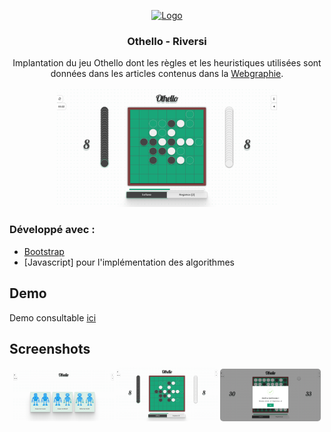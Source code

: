 <p align="center">
  <a href="https://github.com/SofianeMeziani/Othello">
    <img src="https://logos.textgiraffe.com/logos/logo-name/Othello-designstyle-summer-m.png" alt="Logo" width="auto" height="80">
  </a>

  <h3 align="center">Othello - Riversi</h3>

  <p align="center">
    Implantation du jeu Othello dont les règles et les heuristiques utilisées sont données dans les articles contenus dans la <a href="https://www.ffothello.org/informatique/algorithmes/">Webgraphie</a>.
    <br />
  <br />
  <img src="https://github.com/SofianeMeziani/Othello/blob/master/screenshots/2.png" alt="Image" width="70%" height="auto">
  </p>


</p>

### Développé avec :

* [Bootstrap](https://getbootstrap.com)
* [Javascript] pour l'implémentation des algorithmes


## Demo

Demo consultable <a href="https://sofianemeziani.github.io/othello/">ici</a>
  
  ## Screenshots
  
  <div align="center">
    <img src="https://github.com/SofianeMeziani/Othello/blob/master/screenshots/1.png" alt="Image" width="32%" height="auto" style="border-radius: 5px" class="rounded-1">
    <img src="https://github.com/SofianeMeziani/Othello/blob/master/screenshots/2.png" alt="Image" width="32%" height="auto" style="border-radius: 5px" class="rounded-1">
    <img src="https://github.com/SofianeMeziani/Othello/blob/master/screenshots/3.png" alt="Image" width="32%" height="auto" style="border-radius: 5px" class="rounded-1">
 
  </div>
